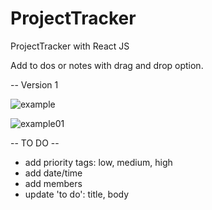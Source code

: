 # ProjectTracker
ProjectTracker with React JS 

Add to dos or notes with drag and drop option.

-- Version 1 

![example](https://github.com/Yodit7/ProjectTracker/assets/33480442/84f275df-7c46-4273-9903-f96dbebb9e7e)


![example01](https://github.com/Yodit7/ProjectTracker/assets/33480442/702efb29-0248-426f-861e-bf62f402b9e6)


-- TO DO --
- add priority tags: low, medium, high 
- add date/time
- add members 
- update 'to do': title, body 
